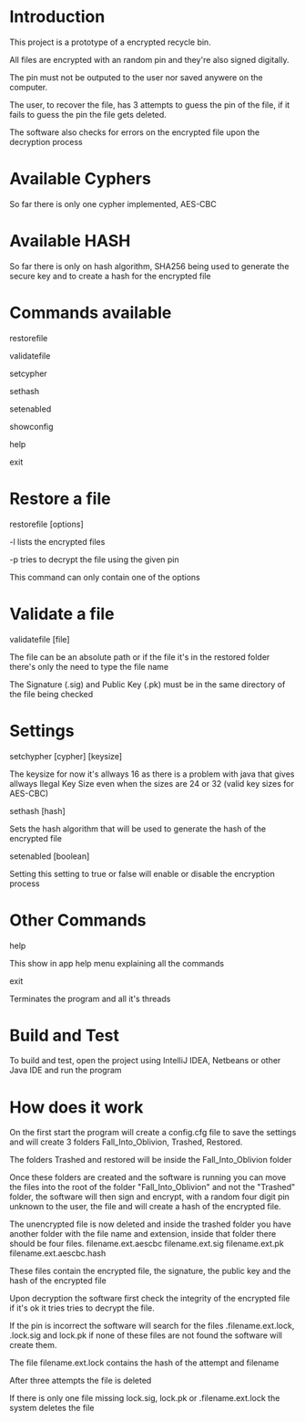 # Introduction 
This project is a prototype of a encrypted recycle bin.

All files are encrypted with an random pin and they're also signed digitally.

The pin must not be outputed to the user nor saved anywere on the computer.

The user, to recover the file, has 3 attempts to guess the pin of the file, if it fails to guess the pin the file gets deleted.

The software also checks for errors on the encrypted file upon the decryption process

# Available Cyphers
So far there is only one cypher implemented, AES-CBC

# Available HASH
So far there is only on hash algorithm, SHA256 being used to generate the secure key and to create a hash for the encrypted file

# Commands available
restorefile

validatefile

setcypher

sethash

setenabled

showconfig

help

exit


# Restore a file
restorefile [options]

-l               lists the encrypted files

-p <pin> <file>  tries to decrypt the file using the given pin

This command can only contain one of the options


# Validate a file
validatefile [file]

The file can be an absolute path or if the file it's in the restored folder there's only the need to type the file name

The Signature (.sig) and Public Key (.pk) must be in the same directory of the file being checked

# Settings
setchypher [cypher] [keysize]

The keysize for now it's allways 16 as there is a problem with java that gives allways Ilegal Key Size even when the sizes are 24 or 32 (valid key sizes for AES-CBC)


sethash [hash]

Sets the hash algorithm that will be used to generate the hash of the encrypted file


setenabled [boolean]

Setting this setting to true or false will enable or disable the encryption process


# Other Commands
help

This show in app help menu explaining all the commands


exit

Terminates the program and all it's threads

# Build and Test
To build and test, open the project using IntelliJ IDEA, Netbeans or other Java IDE and run the program

# How does it work
On the first start the program will create a config.cfg file to save the settings and will create 3 folders Fall_Into_Oblivion, Trashed, Restored.

The folders Trashed and restored will be inside the Fall_Into_Oblivion folder

Once these folders are created and the software is running you can move the files into the root of the folder "Fall_Into_Oblivion" and not the "Trashed" folder, the software will then sign and encrypt, with a random four digit pin unknown to the user, the file and will create a hash of the encrypted file.

The unencrypted file is now deleted and inside the trashed folder you have another folder with the file name and extension, inside that folder there should be four files. filename.ext.aescbc filename.ext.sig filename.ext.pk filename.ext.aescbc.hash

These files contain the encrypted file, the signature, the public key and the hash of the encrypted file

Upon decryption the software first check the integrity of the encrypted file if it's ok it tries tries to decrypt the file.

If the pin is incorrect the software will search for the files .filename.ext.lock, .lock.sig and lock.pk if none of these files are not found the software will create them.

The file filename.ext.lock contains the hash of the attempt and filename

After three attempts the file is deleted

If there is only one file missing lock.sig, lock.pk or .filename.ext.lock the system deletes the file